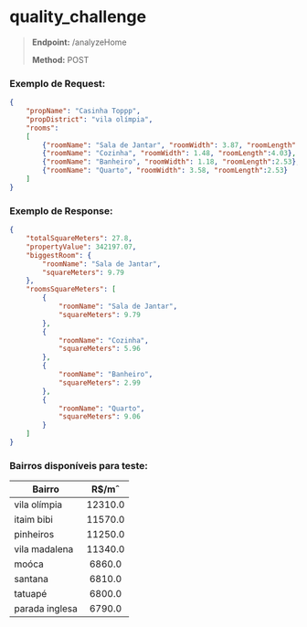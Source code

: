 # quality_challenge

> **Endpoint:** /analyzeHome <p>
> **Method:** POST


### Exemplo de Request:
```json
{
    "propName": "Casinha Toppp",
    "propDistrict": "vila olímpia",
    "rooms":
    [
        {"roomName": "Sala de Jantar", "roomWidth": 3.87, "roomLength":2.53},
        {"roomName": "Cozinha", "roomWidth": 1.48, "roomLength":4.03},
        {"roomName": "Banheiro", "roomWidth": 1.18, "roomLength":2.53},
        {"roomName": "Quarto", "roomWidth": 3.58, "roomLength":2.53}
    ]
}
```


### Exemplo de Response:
```json
{
    "totalSquareMeters": 27.8,
    "propertyValue": 342197.07,
    "biggestRoom": {
        "roomName": "Sala de Jantar",
        "squareMeters": 9.79
    },
    "roomsSquareMeters": [
        {
            "roomName": "Sala de Jantar",
            "squareMeters": 9.79
        },
        {
            "roomName": "Cozinha",
            "squareMeters": 5.96
        },
        {
            "roomName": "Banheiro",
            "squareMeters": 2.99
        },
        {
            "roomName": "Quarto",
            "squareMeters": 9.06
        }
    ]
}
```

### Bairros disponíveis para teste: 

| Bairro       |   R$/mˆ  |
|--------------|:--------:|
| vila olímpia | 12310.0  |
| itaim bibi   | 11570.0  |
| pinheiros    | 11250.0  |
| vila madalena| 11340.0  |
| moóca        | 6860.0   |
| santana      | 6810.0   |
| tatuapé      | 6800.0   |
|parada inglesa| 6790.0   |


